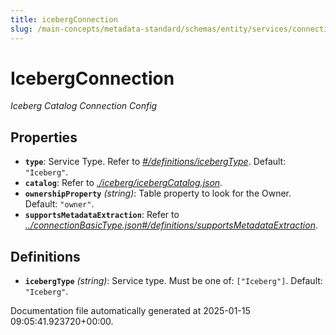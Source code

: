 ```yaml
---
title: icebergConnection
slug: /main-concepts/metadata-standard/schemas/entity/services/connections/database/icebergconnection
---
```


# IcebergConnection

*Iceberg Catalog Connection Config*

## Properties

- **`type`**: Service Type. Refer to *[#/definitions/icebergType](#definitions/icebergType)*. Default: `"Iceberg"`.
- **`catalog`**: Refer to *[./iceberg/icebergCatalog.json](#iceberg/icebergCatalog.json)*.
- **`ownershipProperty`** *(string)*: Table property to look for the Owner. Default: `"owner"`.
- **`supportsMetadataExtraction`**: Refer to *[../connectionBasicType.json#/definitions/supportsMetadataExtraction](#/connectionBasicType.json#/definitions/supportsMetadataExtraction)*.
## Definitions

- **`icebergType`** *(string)*: Service type. Must be one of: `["Iceberg"]`. Default: `"Iceberg"`.


Documentation file automatically generated at 2025-01-15 09:05:41.923720+00:00.
